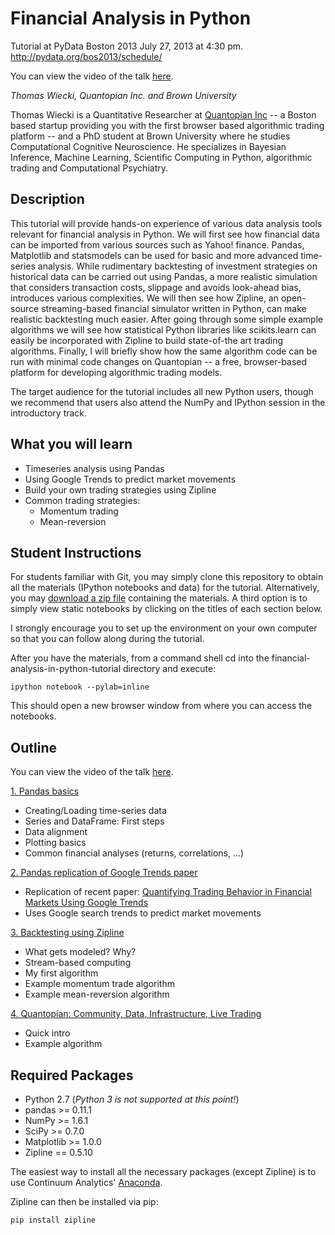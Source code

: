 Financial Analysis in Python
============================

Tutorial at PyData Boston 2013 July 27, 2013 at 4:30 pm.
http://pydata.org/bos2013/schedule/

You can view the video of the talk [here](https://vimeo.com/73875233).

*Thomas Wiecki, Quantopian Inc. and Brown University*

Thomas Wiecki is a Quantitative
Researcher at [Quantopian Inc](https://www.quantopian.com) -- a Boston
based startup providing you with the first browser based algorithmic
trading platform -- and a PhD student at Brown University where he
studies Computational Cognitive Neuroscience. He specializes in
Bayesian Inference, Machine Learning, Scientific Computing in Python,
algorithmic trading and Computational Psychiatry.

Description
-----------

This tutorial will provide hands-on experience of various data
analysis tools relevant for financial analysis in Python. We will
first see how financial data can be imported from various sources such
as Yahoo! finance. Pandas, Matplotlib and statsmodels can be used for
basic and more advanced time-series analysis. While rudimentary
backtesting of investment strategies on historical data can be carried
out using Pandas, a more realistic simulation that considers
transaction costs, slippage and avoids look-ahead bias, introduces
various complexities. We will then see how Zipline, an open-source
streaming-based financial simulator written in Python, can make
realistic backtesting much easier. After going through some simple
example algorithms we will see how statistical Python libraries like
scikits.learn can easily be incorporated with Zipline to build
state-of-the art trading algorithms. Finally, I will briefly show how
the same algorithm code can be run with minimal code changes on
Quantopian -- a free, browser-based platform for developing
algorithmic trading models.

The target audience for the tutorial includes all new Python users,
though we recommend that users also attend the NumPy and IPython
session in the introductory track.

What you will learn
-------------------

* Timeseries analysis using Pandas
* Using Google Trends to predict market movements
* Build your own trading strategies using Zipline
* Common trading strategies:
   * Momentum trading
   * Mean-reversion

Student Instructions
--------------------

For students familiar with Git, you may simply clone this repository
to obtain all the materials (IPython notebooks and data) for the
tutorial. Alternatively, you may [download a zip
file](https://github.com/twiecki/financial-analysis-python-tutorial/archive/master.zip)
containing the materials. A third option is to simply view static
notebooks by clicking on the titles of each section below.

I strongly encourage you to set up the environment on your own
computer so that you can follow along during the tutorial.

After you have the materials, from a command shell cd into the financial-analysis-in-python-tutorial directory and execute:
```
ipython notebook --pylab=inline
```

This should open a new browser window from where you can access the notebooks.

Outline
-------

You can view the video of the talk [here](https://vimeo.com/73875233).

[1. Pandas
basics](http://nbviewer.ipython.org/urls/raw.github.com/twiecki/financial-analysis-python-tutorial/master/1.%2520Pandas%2520Basics.ipynb)
* Creating/Loading time-series data
* Series and DataFrame: First steps
* Data alignment
* Plotting basics
* Common financial analyses (returns, correlations, ...)

[2. Pandas replication of Google Trends
paper](http://nbviewer.ipython.org/urls/raw.github.com/twiecki/financial-analysis-python-tutorial/master/2.%2520Pandas%2520replication%2520of%2520Google%2520Trends%2520paper.ipynb)
* Replication of recent paper: [Quantifying Trading Behavior in Financial Markets Using Google Trends](http://www.nature.com/srep/2013/130425/srep01684/pdf/srep01684.pdf)
* Uses Google search trends to predict market movements

[3. Backtesting using
Zipline](http://nbviewer.ipython.org/urls/raw.github.com/twiecki/financial-analysis-python-tutorial/master/3.%2520Backtesting%2520using%2520Zipline.ipynb)
* What gets modeled? Why?
* Stream-based computing
* My first algorithm
* Example momentum trade algorithm
* Example mean-reversion algorithm

[4. Quantopian: Community, Data, Infrastructure, Live Trading](https://www.quantopian.com)
* Quick intro
* Example algorithm

Required Packages
-----------------

* Python 2.7 (*Python 3 is not supported at this point!*)
* pandas >= 0.11.1
* NumPy >= 1.6.1
* SciPy >= 0.7.0
* Matplotlib >= 1.0.0
* Zipline == 0.5.10

The easiest way to install all the necessary packages (except Zipline) is
to use Continuum Analytics' [Anaconda](http://docs.continuum.io/anaconda/install.html).

Zipline can then be installed via pip:
```
pip install zipline
```
